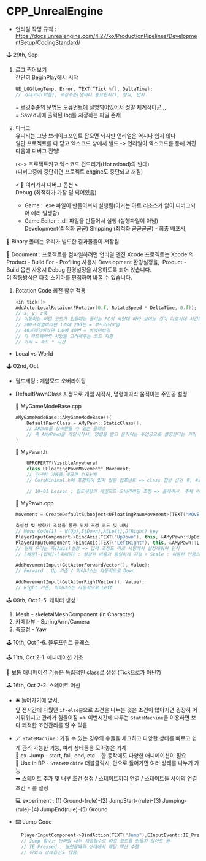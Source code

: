 # CPP_UnrealEngine
- 언리얼 작명 규칙 : https://docs.unrealengine.com/4.27/ko/ProductionPipelines/DevelopmentSetup/CodingStandard/

🕹 29th, Sep

1. 로그 찍어보기   
간단히 BeginPlay에서 시작

    ```c++  
    UE_LOG(LogTemp, Error, TEXT(“Tick %f), DeltaTime);
    // 카테고리(이름), 로깅수준(얼마나 중요한지?), 형식, 인자
    ```
    = 로깅수준의 문법도 도큐먼트에 설명되어있어서 정말 체계적이군,,,   
    = Saved내에 출력된 log를 저장하는 파일 존재

2. 디버그   
유니티는 그냥 브레이크포인트 잡으면 되지만 언리얼은 역시나 쉽지 않다   
일단 프로젝트를 다 닫고 엑스코드 상에서 빌드 -> 언리얼이 엑스코드를 통해 켜진다음에 디버그 진행!

    (<-> 프로젝트키고 엑스코드 건드리기(Hot reload)의 반대)   
    (디버그중에 중단하면 프로젝트 engine도 중단되고 꺼짐)

    < 🔎 여러가지 디버그 옵션 >   
    Debug (최적화가 가장 덜 되어있음)    
    - Game : .exe 파일이 만들어져서 실행됨(이거는 아트 리소스가 없이 디버그되어 에러 발생함)
    - Game Editor :  .dll 파일을 만들어서 실행 (실행파일이 아님)
    Development(최적화 굳굳)
    Shipping (최적화 굳굳굳굳) - 최종 배포시,

📒 Binary 폴더는 우리가 빌드한 결과물들이 저장됨

📄 Document : 프로젝트를 컴파일하려면 언리얼 엔진 Xcode 프로젝트는 Xcode 의
Product - Build For - Profiling 사용시 Development 환경설정을, 
Product - Build 옵션 사용시 Debug 환경설정을 사용하도록 되어 있습니다.    
이 작동방식은 타깃 스키마를 편집하여 바꿀 수 있습니다.   

1. Rotation Code 회전 함수 적용
    ```c++
    <in tick()>
    AddActorLocalRotaion(FRotator(0.f, RotateSpeed * DeltaTime, 0.f));
    // x, y, z축
    // 이동하는 어떤 코드가 있을때는 돌리는 PC의 사양에 따라 보이는 것이 다르기에 시간(델타타임!경과시간!)을 곱해주는 것이 좋다
    // 200프레임이라면 1초에 200번 = 부드러워보임
    // 40프레임이라면 1초에 40번 = 버벅여보임
    // 각 하드웨어의 사양을 고려해주는 코드 지향
    // 거리 = 속도 * 시간
    ```

* Local vs World

🕹 02nd, Oct

- 월드세팅 : 게임모드 오버라이딩

* DefaultPawnClass 지정으로 게임 시작시, 명령에따라 움직이는 주인공 설정

    🔗 MyGameModeBase.cpp
    ```c++
    AMyGameModeBase::AMyGameModeBase(){
        DefaultPawnClass = AMyPawn::StaticClass();
        // APawn을 상속받을 수 있는 클래스
        // 즉 AMyPawn을 게임시작시, 명령을 받고 움직이는 주인공으로 설정한다는 의미
    }
    ```
    🔗 MyPawn.h
    ```c++
        UPROPERTY(VisibleAnywhere)
        class UFloatingPawnMovement* Movement;
        // 간단한 이동을 제공한 컨포넌트
        // CoreMinimal.h에 포함되어 있지 않은 컴포넌트 => class 전방 선언 후, #include "GameFramework/FloatingPawnMovement.h" 선언 필요
        
        // 10-01 Lesson : 월드세팅의 게임모드 오버라이딩 조정 => 플레이시, 주체 이동 조작
    ```

    🔗 MyPawn.cpp
    ```c++
    Movement = CreateDefaultSubobject<UFloatingPawnMovement>(TEXT("MOVEMENT"));  // 이동 컴포넌트

    축설정 및 방향키 조정을 통한 위치 조정 코드 및 세팅
    // Move Code(1) - W(Up),S(Down),A(Left),D(Right) key
    PlayerInputComponent->BindAxis(TEXT("UpDown"), this, &AMyPawn::UpDown);
    PlayerInputComponent->BindAxis(TEXT("LeftRight"), this, &AMyPawn::LeftRight);
    // 현재 우리는 축(Axis)설정 => 입력 조정도 따로 세팅에서 설정해줘야 인식
    // [세팅]-[입력]-[축매핑] : 설정한 이름과 동일하게 지정 + Scale : 이동한 만큼의 정도

    AddMovementInput(GetActorForwardVector(), Value);
    // Forward : Up 기준 / 마이너스는 자동적으로 Down

    AddMovementInput(GetActorRightVector(), Value); 
    // Right 기준, 마이너스는 자동적으로 Left
    ```

🕹 09th, Oct 1-5. 캐릭터 생성   
1. Mesh - skeletalMeshComponent (in Character)
2. 카메라뷰 - SpringArm/Camera
3. 축조정 - Yaw

🕹 10th, Oct 1-6. 블루프린트 클래스   

🕹 11th, Oct 2-1. 애니메이션 기초

📒 보통 애니메이션 기능은 독립적인 class로 생성 (Tick으로가 아닌?)   

🕹 16th, Oct 2-2. 스테이트 머신

* 🛎 들어가기에 앞서,    
    앞 전시간에 다뤘던 `if-else문`으로 조건을 나누는 것은 조건이 많아지면 굉장히 어지뤄워지고 관리가 힘들어짐 => 이번시간에 다루는 `StateMachine`을 이용하면 보다 쾌적한 조건관리를 할 수 있음

* 🪄 `StateMachine` : 가질 수 있는 경우의 수들을 체크하고 다양한 상태를 빠르고 쉽게 관리 가능한 기능, 여러 상태들을 모아놓은 기계   
📁 ex. Jump - start, fall, end, etc... 한 동작에도 다양한 애니메이션이 필요   
📂 Use in BP - `StateMachine` 더블클릭시, 안으로 들어가면 여러 상태를 나누기 가능   
➡️ 스테이트 추가 및 내부 조건 설정 / 스테이트끼리 연결 / 스테이트들 사이의 연결 조건 = 룰 설정 

    💻 experiment : (1) Ground-(rule)-(2) JumpStart-(rule)-(3) Jumping-(rule)-(4) JumpEnd(rule)-(5) Ground   
* ⌨️ Jump Code 
  ```c++
    PlayerInputComponent->BindAction(TEXT("Jump"),EInputEvent::IE_Pressed, this, &AMyCharacter::Jump);
    // Jump 함수는 언리얼 내부 제공함수로 따로 코드를 만들지 않아도 됨
    // IE_Pressed : 눌렀을때의 상태에서 해당 액션 수행
    // 이외의 상태옵션도 많음!
  ```